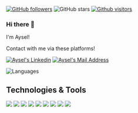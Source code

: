 [![GitHub followers](https://img.shields.io/github/followers/ayselmehmetzade?style=social)](https://github.com/ayselmehmetzade?tab=followers)
![GitHub stars](https://img.shields.io/github/stars/ayselmehmetzade?style=social)
[![Github visitors](https://visitor-badge.glitch.me/badge?page_id=ayselmehmetzade.visitor-badge)](https://GitHub.com/ayselmehmetzade/StrapDown.js/stargazers/)
### Hi there :wave:
I'm Aysel!

Contact with me via these platforms! 

  <a href="https://www.linkedin.com/in/aysel-mammedzade-a3b9421a9/" target="_blank" rel="nofollow"><img alt="Aysel's Linkedin" src="https://img.shields.io/badge/LinkedIn-0077B5?style=for-the-badge&logo=linkedin&logoColor=white" /></a>
 <a href="mailto:ayselmehmetzade@hotmail.com" target="_blank" rel="nofollow"><img alt="Aysel's Mail Address" src="https://img.shields.io/badge/Gmail-D14836?style=for-the-badge&logo=gmail&logoColor=white" /></a>


![Languages](https://github-readme-stats.vercel.app/api/top-langs/?username=ayselmehmetzade&layout=compact&theme=light)

## Technologies & Tools 
<img src="https://img.shields.io/badge/C%23-black?style=for-the-badge&logo=c-sharp&logoColor=white%22%3E"></img>
<img src="https://img.shields.io/badge/Angular-black?style=for-the-badge&logo=angular&logoColor=white"></img>
<img src="https://img.shields.io/badge/React-black?style=for-the-badge&logo=react&logoColor=61DAFB"></img>
<img src="https://img.shields.io/badge/.NETCore-black?style=for-the-badge&logo=.net&logoColor=white%22%3E"></img>
<img src="https://img.shields.io/badge/Microsoft_SQL_Server-black?style=for-the-badge&logo=microsoft-sql-server&logoColor=white%22%3E"></img>
<img src="https://img.shields.io/badge/Java-black?style=for-the-badge&logo=Java&logoColor=white%22%3E"></img>
<img src="https://img.shields.io/badge/JavaScript-black?style=for-the-badge&logo=javascript&logoColor=F7DF1E%22%3E"></img>
<img src="https://img.shields.io/badge/HTML5-black?style=for-the-badge&logo=html5&logoColor=white" />
<img src="https://img.shields.io/badge/CSS3-black?style=for-the-badge&logo=css3&logoColor=white" />
